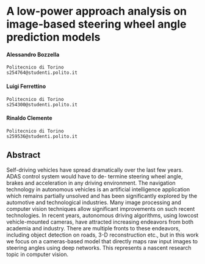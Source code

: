 # A low-power approach analysis on image-based steering wheel angle prediction models

#### Alessandro Bozzella

```
Politecnico di Torino
s254764@studenti.polito.it
```
#### Luigi Ferrettino

```
Politecnico di Torino
s254300@studenti.polito.it
```
#### Rinaldo Clemente

```
Politecnico di Torino
s259536@studenti.polito.it
```
## Abstract

Self-driving vehicles have spread dramatically over the
last few years. ADAS control system would have to de-
termine steering wheel angle, brakes and acceleration in
any driving environment. The navigation technology in autonomous vehicles is an artificial intelligence application
which remains partially unsolved and has been significantly
explored by the automotive and technological industries.
Many image processing and computer vision techniques allow significant improvements on such recent technologies.
In recent years, autonomous driving algorithms, using lowcost vehicle-mounted cameras, have attracted increasing
endeavors from both academia and industry. There are multiple fronts to these endeavors, including object detection on
roads, 3-D reconstruction etc., but in this work we focus on
a cameras-based model that directly maps raw input images
to steering angles using deep networks. This represents a
nascent research topic in computer vision.
